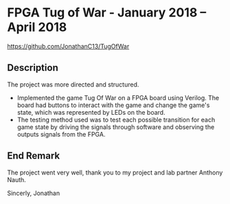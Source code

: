 # FPGA Tug of War - January 2018 – April 2018
https://github.com/JonathanC13/TugOfWar

## Description

The project was more directed and structured.

-	Implemented the game Tug Of War on a FPGA board using Verilog. The board had buttons to interact with the game and change the game's state, which was represented by LEDs on the board.
-	The testing method used was to test each possible transition for each game state by driving the signals through software and observing the outputs signals from the FPGA. 

## End Remark

  The project went very well, thank you to my project and lab partner Anthony Nauth.
  
  Sincerly,
    Jonathan
